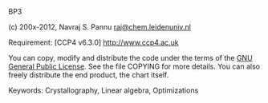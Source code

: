 BP3 

(c) 200x-2012, Navraj S. Pannu <raj@chem.leidenuniv.nl>

Requirement:
 [CCP4 v6.3.0] http://www.ccp4.ac.uk

You can copy, modify and distribute the code under the terms of the
[GNU General Public License](http://www.gnu.org/copyleft/gpl.html). See
the file COPYING for more details. You can also freely distribute
the end product, the chart itself. 

Keywords: Crystallography, Linear algebra, Optimizations


